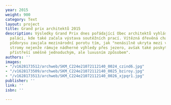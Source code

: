 ```yaml
---
year: 2015
weight: 900
category: Text
layout: project
title: Grand prix architektů 2015
description: Výsledky Grand Prix dnes pořádající Obec architektů vyhlásila ve Veletržním
  paláci, kde také začala výstava soutěžních prací. Vítězná dřevěná chata jednoduchého
  půdorysu zaujala mezinárodní porotu tím, jak "nenásilně ukryta mezi vysokými okolními
  stromy nejenže rámuje nádherné výhledy přes jezero, avšak také poskytuje nezbytné
  přístřeší směšně jednoduchým, ale luxusním způsobem".
authors: ''
images:
- "/v1628173512/archweb/SKM_C224e21072112140_0024_czind6.jpg"
- "/v1628173509/archweb/SKM_C224e21072112140_0025_bziroy.jpg"
- "/v1628173513/archweb/SKM_C224e21072112140_0026_xjpqr1.jpg"
publisher: ''
link: ''
isbn: ''

---
```

